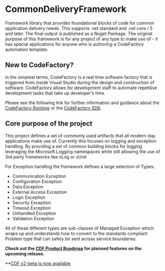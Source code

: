 # CommonDeliveryFramework
Framework library that provides foundational blocks of code for common application delivery needs. This supports .net standard and .net core / 5 and later.  The final output is published as a Nuget Package.  The original purpose of this framework is for any project of any type to make use of - it has special applications for anyone who is authoring a CodeFactory automation template.

## New to CodeFactory?
In the simplest terms, CodeFactory is a real time software factory that is triggered from inside Visual Studio during the design and construction of software. CodeFactory allows for development staff to automate repetitive development tasks that take up developer’s time.

Please see the following link for further information and guidance about the [CodeFactory Runtime](https://github.com/CodeFactoryLLC/CodeFactory) or the [CodeFactory SDK](https://www.nuget.org/packages/CodeFactorySDK/).

## Core purpose of the project
This project defines a set of commonly used artifacts that all modern-day applications make use of.  Currently this focuses on logging and exception handling.  By providing a set of common building blocks for logging leveraging the Microsoft.Logging namespaces while still allowing the use of 3rd party frameworks like nLog or xUnit

For Exception handling the framework defines a large selection of Types:
- Communication Exception
- Configuration Exception
- Data Exception
- External Access Exception
- Logic Exception
- Security Exception
- Timeout Exception
- Unhandled Exception
- Validation Exception

All of these different types are sub-classes of Managed Exception which wraps up and understands how to convert to the standards compliant Problem type that can safely be sent across service boundaries.

**Check out the [CDF Product Roadmap](https://github.com/CodeFactoryLLC/CommonDeliveryFramework/wiki) for planned features on the upcoming release.**

**[CDF v2-beta is now available](https://github.com/CodeFactoryLLC/CommonDeliveryFramework/tree/Automation-Beta)

